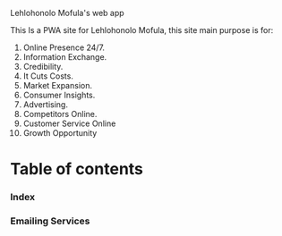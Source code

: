 Lehlohonolo Mofula's web app

<p>This Is a PWA site for Lehlohonolo Mofula, this site main purpose is for:
<ol>
<li> Online Presence 24/7.</li>
<li> Information Exchange.</li>
<li> Credibility.</li>
<li> It Cuts Costs.</li>
<li> Market Expansion.</li>
<li> Consumer Insights.</li>
<li> Advertising.</li>
<li> Competitors Online.</li>
<li> Customer Service Online</li>
<li> Growth Opportunity</li>
</ol>
</p>
<h1> Table of contents</h1>
<h3> Index </h3>
<h3> Emailing Services</h3>








